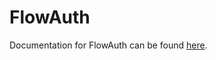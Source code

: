 # FlowAuth

Documentation for FlowAuth can be found [here](https://flowminder.github.io/flowkit/flowauth).